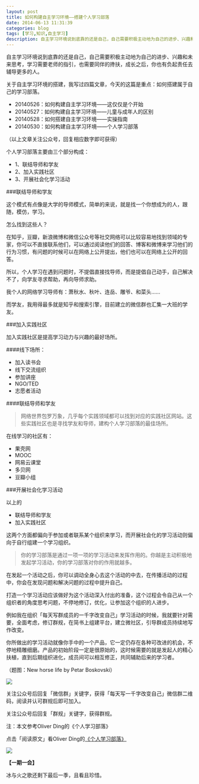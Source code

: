 ```yaml
---
layout: post
title: 如何构建自主学习环境——搭建个人学习部落
date: 2014-06-13 11:31:39
categories: blog
tags: [学习,知识,自主学习]
description: 自主学习环境说到底靠的还是自己，自己需要积极主动地为自己的进步、兴趣和未来思考，学习需要老师的指引，也需要同伴的搀扶，成长之后，你也有负起责任去辅导更多的人。
---
```


自主学习环境说到底靠的还是自己，自己需要积极主动地为自己的进步、兴趣和未来思考，学习需要老师的指引，也需要同伴的搀扶，成长之后，你也有负起责任去辅导更多的人。

关于自主学习环境的搭建，我写过四篇文章，今天的这篇是重点：如何搭建属于自己的学习部落。

- 20140526：如何构建自主学习环境——这仅仅是个开始
- 20140527：如何构建自主学习环境——儿童与成年人的区别
- 20140528：如何搭建自主学习环境——实操指南
- 20140530：如何构建自主学习环境——个人学习部落

（以上文章关注公众号，回复相应数字即可获得）

个人学习部落主要由三个部分构成：

- 1、联结导师和学友
- 2、加入实践社区
- 3、开展社会化学习活动

###联结导师和学友

这个模式有点像是大学的导师模式，简单的来说，就是找一个你想成为的人，跟随，模仿，学习。

怎么找到这些人？

在知乎，豆瓣，新浪微博和微信公众号等社交网络可以比较容易地找到领域的专家，你可以不直接联系他们，可以通过阅读他们的回答、博客和微博来学习他们的行为习惯，有问题的时候可以在网络上公开提出，他们也可以在网络上公开的回答。

所以，个人学习在遇到问题时，不提倡直接找导师，而是提倡自己动手，自己解决不了，向学友寻求帮助，再向导师求助。

我个人的网络学习导师有：萧秋水、秋叶、连岳、雕爷、和菜头……

而学友，我用得最多就是知乎和搜索引擎，目前建立的微信群也汇集一大班的学友。

###加入实践社区

加入实践社区是提高学习动力与兴趣的最好场所。

####线下场所：

- 加入读书会
- 线下交流组织
- 参加讲座
- NGO/TED
- 志愿者活动

####联结导师和学友

>网络世界包罗万象，几乎每个实践领域都可以找到对应的实践社区网站。这些实践社区也是寻找学友和导师，建构个人学习部落的最佳场所。

在线学习的社区有：

- 果壳网
- MOOC
- 网易云课堂
- 多贝网
- 豆瓣小组


###开展社会化学习活动

以上的

- 联结导师和学友
- 加入实践社区

这两个方面都偏向于参加或者联系某个组织来学习，而开展社会化的学习活动则偏向于自行组建一个学习组织。

>你的学习部落是通过一项一项的学习活动来发挥作用的。你越是主动积极地发起学习活动，你的学习部落对你的作用就越多。

在发起一个活动之后，你可以调动全身心去这个活动的中去，在传播活动的过程中，你会在发现问题和解决问题的过程中提升自己。

打造一个学习活动应该做好为这个活动深入付出的准备，这个过程会令自己从一个组织者的角度思考问题，不停地修订，优化，让参加这个组织的人进步。

例如我在组织「每天写群成员的一千字改变自己」学习活动的时候，我就要针对需要，全面考虑，修订群规，在简书上组建平台，建立微社区，引导群成员持续地写作改变。

你所做出的学习活动就像你手中的一个产品，它一定仍存在各种可改进的机会，不停地精雕细磨。产品的初始阶段一定是很原始的，这时候需要的就是发起人的精心扶植，直到后期组织进化，成员间可以相互修正，共同辅助后来的学习者。



（题图：New horse life by Petar Boskovski）

![](http://pic.yupoo.com/vankos_v/DMJiv6i8/mHDSX.png)

关注公众号后回复「微信群」关键字，获得「每天写一千字改变自己」微信群二维码，阅读并认可群规后即可加入。

关注公众号后回复「群规」关键字，获得群规。

注：本文参考Oliver Ding的《个人学习部落》

点击「阅读原文」看Oliver Ding的[《个人学习部落》](http://joinwee.com/lesson/44/)

![](http://pic.yupoo.com/vankos_v/DOMQ5v84/HtU20.png)

**【一期一会】**

冰与火之歌还剩下最后一季，且看且珍惜。
